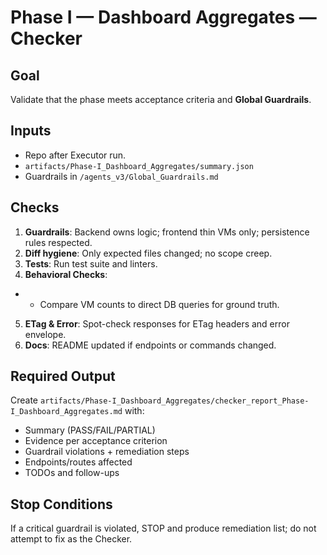 # Phase I — Dashboard Aggregates — Checker

## Goal
Validate that the phase meets acceptance criteria and **Global Guardrails**.

## Inputs
- Repo after Executor run.
- `artifacts/Phase-I_Dashboard_Aggregates/summary.json`
- Guardrails in `/agents_v3/Global_Guardrails.md`

## Checks
1. **Guardrails**: Backend owns logic; frontend thin VMs only; persistence rules respected.
2. **Diff hygiene**: Only expected files changed; no scope creep.
3. **Tests**: Run test suite and linters.
4. **Behavioral Checks**:
- - Compare VM counts to direct DB queries for ground truth.
5. **ETag & Error**: Spot-check responses for ETag headers and error envelope.
6. **Docs**: README updated if endpoints or commands changed.

## Required Output
Create `artifacts/Phase-I_Dashboard_Aggregates/checker_report_Phase-I_Dashboard_Aggregates.md` with:
- Summary (PASS/FAIL/PARTIAL)
- Evidence per acceptance criterion
- Guardrail violations + remediation steps
- Endpoints/routes affected
- TODOs and follow-ups

## Stop Conditions
If a critical guardrail is violated, STOP and produce remediation list; do not attempt to fix as the Checker.
